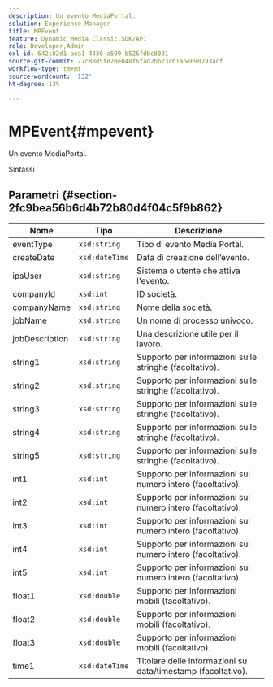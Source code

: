 ```yaml
---
description: Un evento MediaPortal.
solution: Experience Manager
title: MPEvent
feature: Dynamic Media Classic,SDK/API
role: Developer,Admin
exl-id: 642c82d1-aea1-4430-a599-b526fdbc8091
source-git-commit: 77c88d5fe20e048f6fad2bb23cb1abe090793acf
workflow-type: tm+mt
source-wordcount: '132'
ht-degree: 13%

---
```


# MPEvent{#mpevent}

Un evento MediaPortal.

Sintassi

## Parametri {#section-2fc9bea56b6d4b72b80d4f04c5f9b862}

| Nome | Tipo | Descrizione |
|---|---|---|
| eventType | `xsd:string` | Tipo di evento Media Portal. |
| createDate | `xsd:dateTime` | Data di creazione dell’evento. |
| ipsUser | `xsd:string` | Sistema o utente che attiva l&#39;evento. |
| companyId | `xsd:int` | ID società. |
| companyName | `xsd:string` | Nome della società. |
| jobName | `xsd:string` | Un nome di processo univoco. |
| jobDescription | `xsd:string` | Una descrizione utile per il lavoro. |
| string1 | `xsd:string` | Supporto per informazioni sulle stringhe (facoltativo). |
| string2 | `xsd:string` | Supporto per informazioni sulle stringhe (facoltativo). |
| string3 | `xsd:string` | Supporto per informazioni sulle stringhe (facoltativo). |
| string4 | `xsd:string` | Supporto per informazioni sulle stringhe (facoltativo). |
| string5 | `xsd:string` | Supporto per informazioni sulle stringhe (facoltativo). |
| int1 | `xsd:int` | Supporto per informazioni sul numero intero (facoltativo). |
| int2 | `xsd:int` | Supporto per informazioni sul numero intero (facoltativo). |
| int3 | `xsd:int` | Supporto per informazioni sul numero intero (facoltativo). |
| int4 | `xsd:int` | Supporto per informazioni sul numero intero (facoltativo). |
| int5 | `xsd:int` | Supporto per informazioni sul numero intero (facoltativo). |
| float1 | `xsd:double` | Supporto per informazioni mobili (facoltativo). |
| float2 | `xsd:double` | Supporto per informazioni mobili (facoltativo). |
| float3 | `xsd:double` | Supporto per informazioni mobili (facoltativo). |
| time1 | `xsd:dateTime` | Titolare delle informazioni su data/timestamp (facoltativo). |

